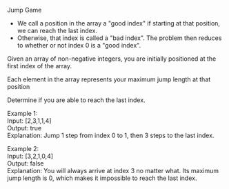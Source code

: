 Jump Game  
* We call a position in the array a "good index" if starting at that position, we can reach the last index.  
* Otherwise, that index is called a "bad index". The problem then reduces to whether or not index 0 is a "good index".  
  
Given an array of non-negative integers, you are initially positioned at the first index of the array.  
  
Each element in the array represents your maximum jump length at that position  
  
Determine if you are able to reach the last index.  
  
Example 1:  
Input: [2,3,1,1,4]  
Output: true  
Explanation: Jump 1 step from index 0 to 1, then 3 steps to the last index.  
  
Example 2:  
Input: [3,2,1,0,4]  
Output: false  
Explanation: You will always arrive at index 3 no matter what. Its maximum jump length is 0, which makes it impossible to reach the last index.
